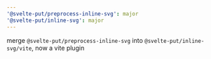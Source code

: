 ```yaml
---
'@svelte-put/preprocess-inline-svg': major
'@svelte-put/inline-svg': major
---
```


merge `@svelte-put/preprocess-inline-svg` into `@svelte-put/inline-svg/vite`, now a vite plugin
